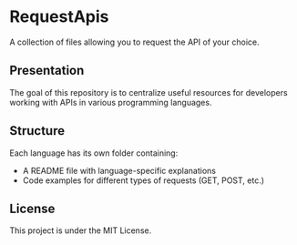 # RequestApis
A collection of files allowing you to request the API of your choice.

## Presentation
The goal of this repository is to centralize useful resources for developers working with APIs in various programming languages.

## Structure
Each language has its own folder containing:

- A README file with language-specific explanations
- Code examples for different types of requests (GET, POST, etc.)

## License
This project is under the MIT License.
